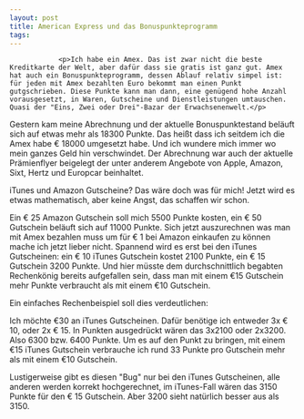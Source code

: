 ```yaml
---
layout: post
title: American Express und das Bonuspunkteprogramm
tags:
---
```



                <p>Ich habe ein Amex. Das ist zwar nicht die beste Kreditkarte der Welt, aber dafür dass sie gratis ist ganz gut. Amex hat auch ein Bonuspunkteprogramm, dessen Ablauf relativ simpel ist: für jeden mit Amex bezahlten Euro bekommt man einen Punkt gutgschrieben. Diese Punkte kann man dann, eine genügend hohe Anzahl vorausgesetzt, in Waren, Gutscheine und Dienstleistungen umtauschen. Quasi der "Eins, Zwei oder Drei"-Bazar der Erwachsenenwelt.</p>
<p>Gestern kam meine Abrechnung und der aktuelle Bonuspunktestand beläuft sich auf etwas mehr als 18300 Punkte. Das heißt dass ich seitdem ich die Amex habe € 18000 umgesetzt habe. Und ich wundere mich immer wo mein ganzes Geld hin verschwindet. Der Abrechnung war auch der aktuelle Prämienflyer beigelegt der unter anderem Angebote von Apple, Amazon, Sixt, Hertz und Europcar beinhaltet.</p>
<p>iTunes und Amazon Gutscheine? Das wäre doch was für mich! Jetzt wird es etwas mathematisch, aber keine Angst, das schaffen wir schon.</p>
<p>Ein € 25 Amazon Gutschein soll mich 5500 Punkte kosten, ein € 50 Gutschein beläuft sich auf 11000 Punkte. Sich jetzt auszurechnen was man mit Amex bezahlen muss um für € 1 bei Amazon einkaufen zu können mache ich jetzt lieber nicht. Spannend wird es erst bei den iTunes Gutscheinen: ein € 10 iTunes Gutschein kostet 2100 Punkte, ein € 15 Gutschein 3200 Punkte. Und hier müsste dem durchschnittlich begabten Rechenkönig bereits aufgefallen sein, dass man mit einem €15 Gutschein mehr Punkte verbraucht als mit einem €10 Gutschein.</p>
<p>Ein einfaches Rechenbeispiel soll dies verdeutlichen:</p>
<p>Ich möchte €30 an iTunes Gutscheinen. Dafür benötige ich entweder 3x € 10, oder 2x € 15. In Punkten ausgedrückt wären das 3x2100 oder 2x3200. Also 6300 bzw. 6400 Punkte. Um es auf den Punkt zu bringen, mit einem €15 iTunes Gutschein verbrauche ich rund 33 Punkte pro Gutschein mehr als mit einem €10 Gutschein.</p>
<p>Lustigerweise gibt es diesen "Bug" nur bei den iTunes Gutscheinen, alle anderen werden korrekt hochgerechnet, im iTunes-Fall wären das 3150 Punkte für den € 15 Gutschein. Aber 3200 sieht natürlich besser aus als 3150.</p>
